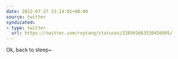 ```yaml
---
date: 2012-07-27 23:14:01+00:00
source: twitter
syndicated:
- type: twitter
  url: https://twitter.com/roytang/statuses/228991663530450945/
---
```


Ok, back to sleep~